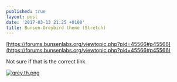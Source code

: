 ```yaml
---
published: true
layout: post
date: '2017-03-13 21:25 +0100'
title: Bunsen-Greybird theme (Stretch)
---
```

[https://forums.bunsenlabs.org/viewtopic.php?pid=45566#p45566](https://forums.bunsenlabs.org/viewtopic.php?pid=45566#p45566)

Not sure if that is the correct link.

[![grey.th.png](https://cdn.scrot.moe/images/2017/03/13/grey.th.png)](https://cdn.scrot.moe/images/2017/03/13/grey.png)

